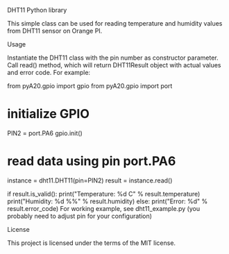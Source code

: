 DHT11 Python library

This simple class can be used for reading temperature and humidity values from DHT11 sensor on Orange PI.

Usage

Instantiate the DHT11 class with the pin number as constructor parameter.
Call read() method, which will return DHT11Result object with actual values and error code.
For example:

from pyA20.gpio import gpio
from pyA20.gpio import port

# initialize GPIO
PIN2 = port.PA6
gpio.init()

# read data using pin port.PA6
instance = dht11.DHT11(pin=PIN2)
result = instance.read()

if result.is_valid():
    print("Temperature: %d C" % result.temperature)
    print("Humidity: %d %%" % result.humidity)
else:
    print("Error: %d" % result.error_code)
For working example, see dht11_example.py (you probably need to adjust pin for your configuration)

License

This project is licensed under the terms of the MIT license.
